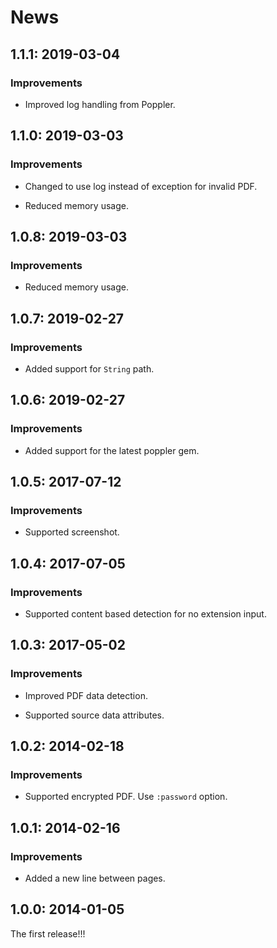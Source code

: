 # News

## 1.1.1: 2019-03-04

### Improvements

  * Improved log handling from Poppler.

## 1.1.0: 2019-03-03

### Improvements

  * Changed to use log instead of exception for invalid PDF.

  * Reduced memory usage.

## 1.0.8: 2019-03-03

### Improvements

  * Reduced memory usage.

## 1.0.7: 2019-02-27

### Improvements

  * Added support for `String` path.

## 1.0.6: 2019-02-27

### Improvements

  * Added support for the latest poppler gem.

## 1.0.5: 2017-07-12

### Improvements

  * Supported screenshot.

## 1.0.4: 2017-07-05

### Improvements

  * Supported content based detection for no extension input.

## 1.0.3: 2017-05-02

### Improvements

  * Improved PDF data detection.

  * Supported source data attributes.

## 1.0.2: 2014-02-18

### Improvements

  * Supported encrypted PDF. Use `:password` option.

## 1.0.1: 2014-02-16

### Improvements

  * Added a new line between pages.

## 1.0.0: 2014-01-05

The first release!!!
